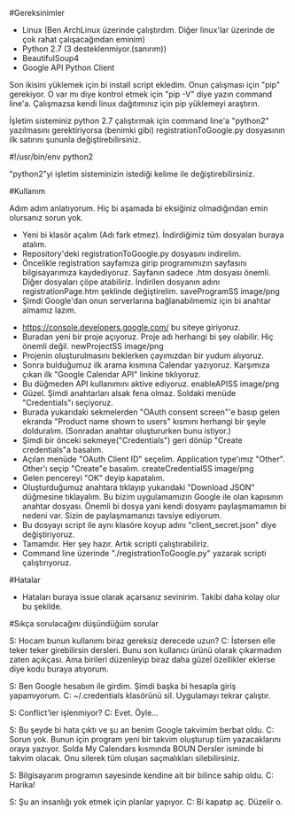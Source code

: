 #Gereksinimler

* Linux (Ben ArchLinux üzerinde çalıştırdım. Diğer linux'lar üzerinde de çok rahat çalışacağından eminim)
* Python 2.7 (3 desteklenmiyor.(sanırım))
* BeautifulSoup4
* Google API Python Client

Son ikisini yüklemek için bi install script ekledim. Onun çalışması için "pip" gerekiyor. O var mı diye kontrol etmek için "pip -V" diye yazın command line'a. Çalışmazsa kendi linux dağıtımınız için pip yüklemeyi araştırın.

İşletim sisteminiz python 2.7 çalıştırmak için command line'a "python2" yazılmasını gerektiriyorsa (benimki gibi) registrationToGoogle.py dosyasının ilk satırını şununla değiştirebilirsiniz.

 #!/usr/bin/env python2

"python2"yi işletim sisteminizin istediği kelime ile değiştirebilirsiniz.

#Kullanım

Adım adım anlatıyorum. Hiç bi aşamada bi eksiğiniz olmadığından emin olursanız sorun yok.

* Yeni bi klasör açalım (Adı fark etmez). İndirdiğimiz tüm dosyaları buraya atalım.
* Repository'deki registrationToGoogle.py dosyasını indirelim.
* Öncelikle registration sayfamıza girip programımızın sayfasını bilgisayarımıza kaydediyoruz. Sayfanın sadece .htm dosyası önemli. Diğer dosyaları çöpe atabiliriz. İndirilen dosyanın adını registrationPage.htm şeklinde değiştirelim.
saveProgramSS image/png
* Şimdi Google'dan onun serverlarına bağlanabilmemiz için bi anahtar almamız lazım.
- https://console.developers.google.com/ bu siteye giriyoruz.
- Buradan yeni bir proje açıyoruz. Proje adı herhangi bi şey olabilir. Hiç önemli değil.
newProjectSS image/png
- Projenin oluşturulmasını beklerken çayımızdan bir yudum alıyoruz.
- Sonra bulduğumuz ilk arama kısmına Calendar yazıyoruz. Karşımıza çıkan ilk "Google Calendar API" linkine tıklıyoruz.
- Bu düğmeden API kullanımını aktive ediyoruz.
enableAPISS image/png
- Güzel. Şimdi anahtarları alsak fena olmaz. Soldaki menüde "Credentials"ı seçiyoruz.
- Burada yukarıdaki sekmelerden "OAuth consent screen"'e basıp gelen ekranda "Product name shown to users" kısmını herhangi bir şeyle dolduralım. (Sonradan anahtar oluştururken bunu istiyor.)
- Şimdi bir önceki sekmeye("Credentials") geri dönüp "Create credentials"a basalım.
- Açılan menüde "OAuth Client ID" seçelim. Application type'ımız "Other". Other'ı seçip "Create"e basalım.
createCredentialSS image/png
- Gelen pencereyi "OK" deyip kapatalım.
- Oluşturduğumuz anahtara tıklayıp yukarıdaki "Download JSON" düğmesine tıklayalım. Bu bizim uygulamamızın Google ile olan kapısının anahtar dosyası. Önemli bi dosya yani kendi dosyamı paylaşmamamın bi nedeni var. Sizin de paylaşmamanızı tavsiye ediyorum.
- Bu dosyayı script ile aynı klasöre koyup adını "client_secret.json" diye değiştiriyoruz.
- Tamamdır. Her şey hazır. Artık scripti çalıştırabiliriz.
- Command line üzerinde "./registrationToGoogle.py" yazarak scripti çalıştırıyoruz.

#Hatalar

* Hataları buraya issue olarak açarsanız sevinirim. Takibi daha kolay olur bu şekilde.

#Sıkça sorulacağını düşündüğüm sorular

S: Hocam bunun kullanımı biraz gereksiz derecede uzun?
C: İstersen elle teker teker girebilirsin dersleri. Bunu son kullanıcı ürünü olarak çıkarmadım zaten açıkçası. Ama birileri düzenleyip biraz daha güzel özellikler eklerse diye kodu buraya atıyorum.

S: Ben Google hesabım ile girdim. Şimdi başka bi hesapla giriş yapamıyorum.
C: ~/.credentials klasörünü sil. Uygulamayı tekrar çalıştır.

S: Conflict'ler işlenmiyor?
C: Evet. Öyle...

S: Bu şeyde bi hata çıktı ve şu an benim Google takvimim berbat oldu.
C: Sorun yok. Bunun için program yeni bir takvim oluşturup tüm yazacaklarını oraya yazıyor. Solda My Calendars kısmında BOUN Dersler isminde bi takvim olacak. Onu silerek tüm oluşan saçmalıkları silebilirsiniz.

S: Bilgisayarım programın sayesinde kendine ait bir bilince sahip oldu.
C: Harika!

S: Şu an insanlığı yok etmek için planlar yapıyor.
C: Bi kapatıp aç. Düzelir o.
